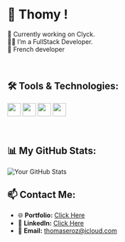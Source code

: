 # 👋 Thomy !

🚀 Currently working on Clyck.  
👨‍💻 I’m a FullStack Developer.  
📍  French developer

<br/>

## 🛠️ Tools & Technologies:

<code><img height="30" src="https://img.icons8.com/color/452/typescript.png"></code>
<code><img height="30" src="https://img.icons8.com/color/480/tailwindcss.png"></code>
<code><img height="30" src="https://img.icons8.com/color/480/react-native.png"></code>
<code><img height="30" src="https://img.icons8.com/color/480/nextjs.png"></code>

<br/>

## 📊 My GitHub Stats:

<img align="center" alt="Your GitHub Stats" src="https://github-readme-stats.vercel.app/api?username=erozzzz&show_icons=true&hide_border=true&theme=tokyonight" />

<br/>

## 📫 Contact Me:

- 🌐 **Portfolio:** [Click Here](https://portfolio-erozzzz.vercel.app/)
- 📘 **LinkedIn:** [Click Here](https://fr.linkedin.com/in/thomas-bail-a52512274)
- 📧 **Email:** thomaseroz@icloud.com

<br/>




